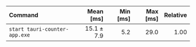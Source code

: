 | Command | Mean [ms] | Min [ms] | Max [ms] | Relative |
|:---|---:|---:|---:|---:|
| `start tauri-counter-app.exe` | 15.1 ± 7.9 | 5.2 | 29.0 | 1.00 |
